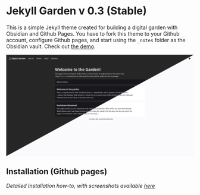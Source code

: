 # Jekyll Garden v 0.3 (Stable)

This is a simple Jekyll theme created for building a digital garden with Obsidian and Github Pages. You have to fork this theme to your Github account, configure Github pages, and start using the `_notes` folder as the Obsidian vault. Check out [the demo](https://jekyll-garden.github.io/). 

<img align="center" src="./assets/img/screenshot-mixed.png">

## Installation (Github pages)
_Detailed Installation how-to, with screenshots available [here](https://jekyll-garden.github.io/posts/how-to)_


